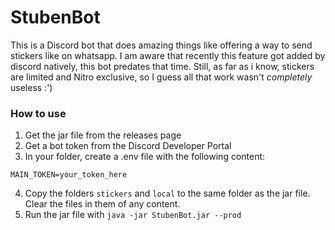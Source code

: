 # StubenBot

This is a Discord bot that does amazing things like offering a way to send stickers like on whatsapp.
I am aware that recently this feature got added by discord natively, this bot predates that time.
Still, as far as i know, stickers are limited and Nitro exclusive, so I guess all that work wasn't _completely_ useless :')

### How to use

1. Get the jar file from the releases page
2. Get a bot token from the Discord Developer Portal
3. In your folder, create a .env file with the following content:

```env
MAIN_TOKEN=your_token_here
```

4. Copy the folders `stickers` and `local` to the same folder as the jar file. Clear the files in them of any content.
5. Run the jar file with `java -jar StubenBot.jar --prod`
